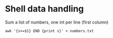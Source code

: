 # Shell data handling

Sum a list of numbers, one int per line (first column)

    awk '{s+=$1} END {print s}' < numbers.txt

